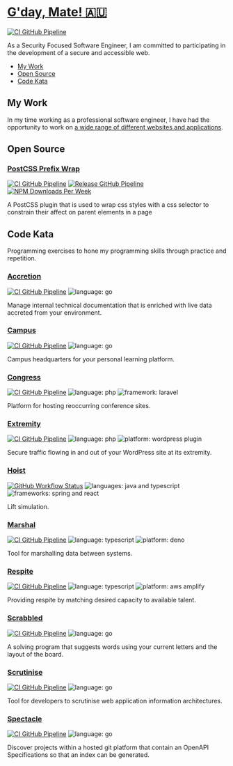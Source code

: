 # [G'day, Mate! 🇦🇺](https://en.wikipedia.org/wiki/Australian_English)

[![CI GitHub Pipeline](https://img.shields.io/github/workflow/status/dbtedman/dbtedman/ci?style=for-the-badge&logo=github&label=ci)](https://github.com/dbtedman/dbtedman/actions/workflows/ci.yml)

As a Security Focused Software Engineer, I am committed to participating in the development of a secure and accessible web.

-   [My Work](#my-work)
-   [Open Source](#open-source)
-   [Code Kata](#code-kata)

## My Work

In my time working as a professional software engineer, I have had the opportunity to work on [a wide range of different websites and applications](https://danieltedman.com/my-work/).

## Open Source

### [PostCSS Prefix Wrap](https://danieltedman.com/open-source/postcss-prefixwrap/)

[![CI GitHub Pipeline](https://img.shields.io/github/workflow/status/dbtedman/postcss-prefixwrap/ci?style=for-the-badge&logo=github&label=ci)](https://github.com/dbtedman/postcss-prefixwrap/actions/workflows/ci.yml?query=branch%3Amain)
[![Release GitHub Pipeline](https://img.shields.io/github/workflow/status/dbtedman/postcss-prefixwrap/ci?style=for-the-badge&logo=github&label=release)](https://github.com/dbtedman/postcss-prefixwrap/actions/workflows/release.yml)
[![NPM Downloads Per Week](https://img.shields.io/npm/dw/postcss-prefixwrap?color=blue&logo=npm&style=for-the-badge)](https://www.npmjs.com/package/postcss-prefixwrap)

A PostCSS plugin that is used to wrap css styles with a css selector to constrain their affect on parent elements in a page

## Code Kata

Programming exercises to hone my programming skills through practice and repetition.

### [Accretion](https://github.com/dbtedman/kata-accretion)

[![CI GitHub Pipeline](https://img.shields.io/github/workflow/status/dbtedman/kata-accretion/ci?style=for-the-badge&logo=github&label=ci)](https://github.com/dbtedman/kata-accretion/actions/workflows/ci.yml)
![language: go](https://img.shields.io/badge/language-go-blue.svg?style=for-the-badge)

Manage internal technical documentation that is enriched with live data accreted from your environment.

### [Campus](https://github.com/dbtedman/kata-campus)

[![CI GitHub Pipeline](https://img.shields.io/github/workflow/status/dbtedman/kata-campus/ci?style=for-the-badge&label=ci)](https://github.com/dbtedman/kata-campus/actions/workflows/ci.yml)
![language: go](https://img.shields.io/badge/language-go%20%28planned%29-lightgray.svg?style=for-the-badge)

Campus headquarters for your personal learning platform.

### [Congress](https://github.com/dbtedman/kata-congress)

[![CI GitHub Pipeline](https://img.shields.io/github/workflow/status/dbtedman/kata-congress/ci?style=for-the-badge&logo=github&label=ci)](https://github.com/dbtedman/kata-congress/actions/workflows/ci.yml)
![language: php](https://img.shields.io/badge/language-php-blue.svg?style=for-the-badge)
![framework: laravel](https://img.shields.io/badge/framework-laravel-blue.svg?style=for-the-badge)

Platform for hosting reoccurring conference sites.

### [Extremity](https://github.com/dbtedman/kata-extremity)

[![CI GitHub Pipeline](https://img.shields.io/github/workflow/status/dbtedman/kata-extremity/ci?style=for-the-badge&logo=github&label=ci)](https://github.com/dbtedman/kata-extremity/actions/workflows/ci.yml)
![language: php](https://img.shields.io/badge/language-php-blue.svg?style=for-the-badge)
![platform: wordpress plugin](https://img.shields.io/badge/platform-wordpress%20plugin-blue.svg?style=for-the-badge)

Secure traffic flowing in and out of your WordPress site at its extremity.

### [Hoist](https://github.com/dbtedman/kata-hoist)

[![GitHub Workflow Status](https://img.shields.io/github/workflow/status/dbtedman/kata-hoist/ci?style=for-the-badge&logo=github&label=ci)](https://github.com/dbtedman/kata-hoist/actions/workflows/cy.yml)
![languages: java and typescript](https://img.shields.io/badge/languages-java%20and%20typescript-blue.svg?style=for-the-badge)
![frameworks: spring and react](https://img.shields.io/badge/frameworks-spring%20and%20react-blue.svg?style=for-the-badge)

Lift simulation.

### [Marshal](https://github.com/dbtedman/kata-marshal)

[![CI GitHub Pipeline](https://img.shields.io/github/workflow/status/dbtedman/kata-marshal/ci?style=for-the-badge&logo=github&label=ci)](https://github.com/dbtedman/kata-marshal/actions/workflows/ci.yml)
![language: typescript](https://img.shields.io/badge/language-typescript-blue.svg?style=for-the-badge)
![platform: deno](https://img.shields.io/badge/platform-deno-blue.svg?style=for-the-badge)

Tool for marshalling data between systems.

### [Respite](https://github.com/dbtedman/kata-respite)

[![CI GitHub Pipeline](https://img.shields.io/github/workflow/status/dbtedman/kata-respite/ci?style=for-the-badge&logo=github&label=ci)](https://github.com/dbtedman/kata-respite/actions/workflows/ci.yml)
![language: typescript](https://img.shields.io/badge/language-typescript%20%28planned%29-lightgray.svg?style=for-the-badge)
![platform: aws amplify](https://img.shields.io/badge/platform-aws%20amplify%20%28planned%29-lightgray.svg?style=for-the-badge)

Providing respite by matching desired capacity to available talent.

### [Scrabbled](https://github.com/dbtedman/kata-scrabbled)

[![CI GitHub Pipeline](https://img.shields.io/github/workflow/status/dbtedman/kata-scrabbled/ci?style=for-the-badge&logo=github&label=ci)](https://github.com/dbtedman/kata-scrabbled/actions/workflows/ci.yml)
![language: go](https://img.shields.io/badge/language-go-blue.svg?style=for-the-badge)

A solving program that suggests words using your current letters and the layout of the board.

### [Scrutinise](https://github.com/dbtedman/kata-scrutinise)

[![CI GitHub Pipeline](https://img.shields.io/github/workflow/status/dbtedman/kata-scrutinize/ci?style=for-the-badge&logo=github&label=ci)](https://github.com/dbtedman/kata-scrutinize/actions/workflows/ci.yml)
![language: go](https://img.shields.io/badge/language-go-blue.svg?style=for-the-badge)

Tool for developers to scrutinise web application information architectures.

### [Spectacle](https://github.com/dbtedman/kata-spectacle)

[![CI GitHub Pipeline](https://img.shields.io/github/workflow/status/dbtedman/kata-spectacle/ci?style=for-the-badge&logo=github&label=ci)](https://github.com/dbtedman/kata-spectacle/actions/workflows/ci.yml)
![language: go](https://img.shields.io/badge/language-go-blue.svg?style=for-the-badge)

Discover projects within a hosted git platform that contain an OpenAPI Specifications so that an index can be generated.
